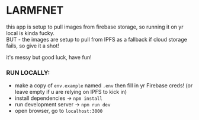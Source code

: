 # LARMFNET

this app is setup to pull images from firebase storage, so running it on yr local is kinda fucky.  
BUT - the images are setup to pull from IPFS as a fallback if cloud storage fails, so give it a shot!

it's messy but good luck, have fun!

### RUN LOCALLY:
- make a copy of `env.example` named `.env` then fill in yr Firebase creds! (or leave empty if u are relying on IPFS to kick in)
- install dependencies -> `npm install`
- run development server -> `npm run dev`
- open browser, go to `localhost:3000`

